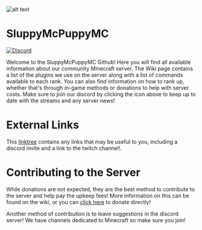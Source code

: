 ![alt text](https://i.imgur.com/bSTHZ11.png "Banner")
# SluppyMcPuppyMC
[![Discord](https://img.shields.io/discord/553941978979762176?logo=discord&label=)](https://discordapp.com/invite/AH5MVwd)

Welcome to the SluppyMcPuppyMC Github! Here you will find all available information about our community Minecraft server.
The Wiki page contains a list of the plugins we use on the server along with a list of commands available to each rank.
You can also find information on how to rank up, whether that's through in-game methods or donations to help with server costs.
Make sure to join our discord by clicking the icon above to keep up to date with the streams and any server news!

# External Links
This [linktree](https://linktr.ee/SluppyMcPuppy) contains any links that may be useful to you, including a discord invite and a link to the twitch channel!.

# Contributing to the Server
While donations are not expected, they are the best method to contribute to the server and help pay the upkeep fees!
More information on this can be found on the wiki, or you can [click here](https://www.paypal.me/sluppymcpuppy681) to donate directly!

Another method of contribution is to leave suggestions in the discord server! We have channels dedicated to Minecraft so make sure you join!
